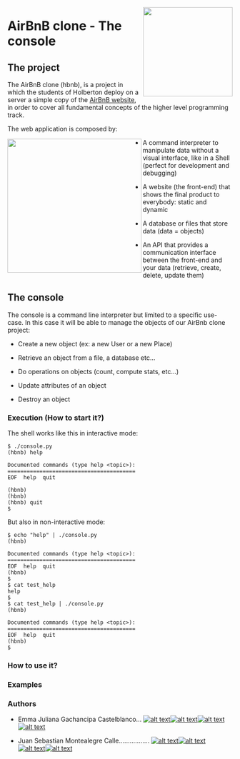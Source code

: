 <p>
<img width="200" src="https://lh4.googleusercontent.com/yUzaviDgzDIq4-ZHp9k0YU5fsz0nOdekNRt1qHgp7Qdlw5BNfe6bETEf5ZWd-Vkn_m57BPx7HcDrwFK41ptLnQLTNipWmTAtiQwZL_8s97Nkzn94xP7XVKb3RnV0fx8QEZoxlkVd" align="right" >
</p>

# AirBnB clone - The console

## The project

The AirBnB clone (hbnb), is a project in which the students of Holberton  deploy on a server a simple copy of the  [AirBnB website](https://intranet.hbtn.io/rltoken/FrRTcvuF5L9wWDzFE9k01A "AirBnB website"), in order to cover all fundamental concepts of the higher level programming track.

The web application is composed by:
<p>
<img width="300" src="https://s3.amazonaws.com/intranet-projects-files/holbertonschool-higher-level_programming+/268/8-index.png" align="left" >
</p>

-   A command interpreter to manipulate data without a visual interface, like in a Shell (perfect for development and debugging)

-   A website (the front-end) that shows the final product to everybody: static and dynamic

-   A database or files that store data (data = objects)

-   An API that provides a communication interface between the front-end and your data (retrieve, create, delete, update them)

## The console

The console is a command line interpreter but limited to a specific use-case. In this case it will be able to manage the objects of our AirBnb clone  project:

-   Create a new object (ex: a new User or a new Place)

-   Retrieve an object from a file, a database etc…

-   Do operations on objects (count, compute stats, etc…)

-   Update attributes of an object

-   Destroy an object                                                                                

### Execution (How to start it?)
The shell works like this in interactive mode:
```
$ ./console.py
(hbnb) help

Documented commands (type help <topic>):
========================================
EOF  help  quit

(hbnb) 
(hbnb) 
(hbnb) quit
$

```

But also in non-interactive mode:
```
$ echo "help" | ./console.py
(hbnb)

Documented commands (type help <topic>):
========================================
EOF  help  quit
(hbnb) 
$
$ cat test_help
help
$
$ cat test_help | ./console.py
(hbnb)

Documented commands (type help <topic>):
========================================
EOF  help  quit
(hbnb) 
$
```
### How to use it?
### Examples
### Authors

-   Emma Juliana Gachancipa Castelblanco...
[![alt text][1.1]][1][![alt text][2.1]][2][![alt text][3.1]][3][![alt text][4.1]][4]

-   Juan Sebastian Montealegre Calle.................
[![alt text][1.1]][5][![alt text][2.1]][6][![alt text][3.1]][7][![alt text][8.1]][8]

[1.1]: http://i.imgur.com/tXSoThF.png (twitter icon with padding)
[2.1]: http://i.imgur.com/P3YfQoD.png (facebook icon with padding)
[3.1]: http://i.imgur.com/0o48UoR.png (github icon with padding)
[4.1]: https://i.imgur.com/TJRr1iY.png (linkedin)
[5.1]: http://i.imgur.com/tXSoThF.png (twitter icon with padding)
[6.1]: http://i.imgur.com/P3YfQoD.png (facebook icon with padding)
[7.1]: http://i.imgur.com/0o48UoR.png (github icon with padding)
[8.1]: https://i.imgur.com/TJRr1iY.png (linkedin)

[1]: http://www.twitter.com/julgachancipa
[2]: http://www.facebook.com/emmajuliana.gachancipa
[3]: https://plus.google.com/+CarlSednaoui
[4]: https://www.linkedin.com/in/emma-juliana-gachancipa-castelblanco-4b3667188
[5]: https://twitter.com/JSebastianCalle
[6]: https://www.facebook.com/juansebastian.calle
[7]: http://www.github.com/carlsednaoui
[8]: https://www.linkedin.com/in/juan-sebastián-montealegre-calle-3057155b
